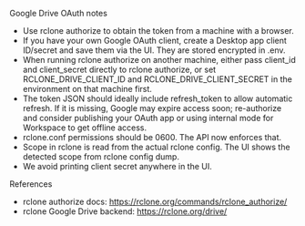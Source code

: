 Google Drive OAuth notes

- Use rclone authorize to obtain the token from a machine with a browser.
- If you have your own Google OAuth client, create a Desktop app client ID/secret and save them via the UI. They are stored encrypted in .env.
- When running rclone authorize on another machine, either pass client_id and client_secret directly to rclone authorize, or set RCLONE_DRIVE_CLIENT_ID and RCLONE_DRIVE_CLIENT_SECRET in the environment on that machine first.
- The token JSON should ideally include refresh_token to allow automatic refresh. If it is missing, Google may expire access soon; re-authorize and consider publishing your OAuth app or using internal mode for Workspace to get offline access.
- rclone.conf permissions should be 0600. The API now enforces that.
- Scope in rclone is read from the actual rclone config. The UI shows the detected scope from rclone config dump.
- We avoid printing client secret anywhere in the UI.

References
- rclone authorize docs: https://rclone.org/commands/rclone_authorize/
- rclone Google Drive backend: https://rclone.org/drive/